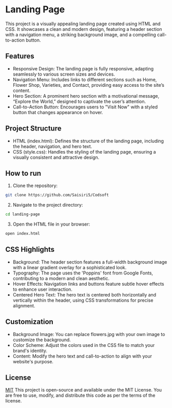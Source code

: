 
# Landing Page

This project is a visually appealing landing page created using HTML and CSS. It showcases a clean and modern design, featuring a header section with a navigation menu, a striking background image, and a compelling call-to-action button.


## Features

- Responsive Design: The landing page is fully responsive, adapting seamlessly to various screen sizes and devices.
- Navigation Menu: Includes links to different sections such as Home, Flower Shop, Varieties, and Contact, providing easy access to the site’s content.
- Hero Section: A prominent hero section with a motivational message, “Explore the World,” designed to captivate the user’s attention.
- Call-to-Action Button: Encourages users to "Visit Now" with a styled button that changes appearance on hover.


## Project Structure
- HTML (index.html): Defines the structure of the landing page, including the header, navigation, and hero text.
- CSS (style.css): Handles the styling of the landing page, ensuring a visually consistent and attractive design.
## How to run


1. Clone the repository:
```bash
git clone https://github.com/Saisiri5/Codsoft
```
2. Navigate to the project directory:
```bash
cd landing-page
```
3. Open the HTML file in your browser:
```bash
open index.html
```


## CSS Highlights
- Background: The header section features a full-width background image with a linear gradient overlay for a sophisticated look.
- Typography: The page uses the 'Poppins' font from Google Fonts, contributing to a modern and clean aesthetic.
- Hover Effects: Navigation links and buttons feature subtle hover effects to enhance user interaction.
- Centered Hero Text: The hero text is centered both horizontally and vertically within the header, using CSS transformations for precise alignment.
## Customization
- Background Image: You can replace flowers.jpg with your own image to customize the background.
- Color Scheme: Adjust the colors used in the CSS file to match your brand's identity.
- Content: Modify the hero text and call-to-action to align with your website's purpose.
## License

[MIT](https://github.com/Saisiri5/Codsoft/blob/main/LICENSE)
This project is open-source and available under the MIT License. You are free to use, modify, and distribute this code as per the terms of the license.

